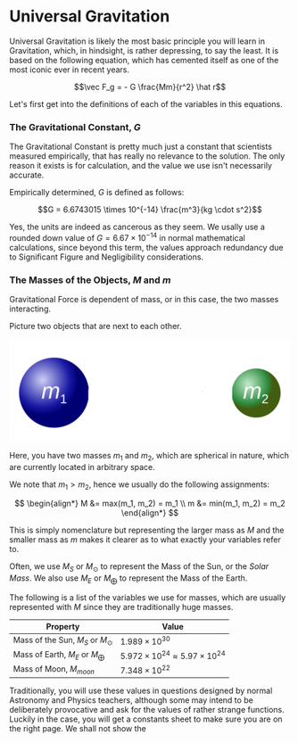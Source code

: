 # Universal Gravitation

Universal Gravitation is likely the most basic principle you will learn in Gravitation, which, in hindsight, is rather depressing, to say the least. It is based on the following equation, which has cemented itself as one of the most iconic ever in recent years.

$$\vec F_g = - G \frac{Mm}{r^2} \hat r$$

Let's first get into the definitions of each of the variables in this equations.

### The Gravitational Constant, $G$
The Gravitational Constant is pretty much just a constant that scientists measured empirically, that has really no relevance to the solution. The only reason it exists is for calculation, and the value we use isn't necessarily accurate.

Empirically determined, $G$ is defined as follows:

$$G = 6.6743015 \times 10^{-14} \frac{m^3}{kg \cdot s^2}$$

Yes, the units are indeed as cancerous as they seem. We usally use a rounded down value of $G = 6.67 \times 10^{-14}$ in normal mathematical calculations, since beyond this term, the values approach redundancy due to Significant Figure and Negligibility considerations.

### The Masses of the Objects, $M$ and $m$
Gravitational Force is dependent of mass, or in this case, the two masses interacting.

Picture two objects that are next to each other.

![](img/twomasses.png)

Here, you have two masses $m_1$ and $m_2$, which are spherical in nature, which are currently located in arbitrary space.

We note that $m_1 > m_2$, hence we usually do the following assignments:

$$ \begin{align*} M &= max(m_1, m_2) = m_1 \\ m &= min(m_1, m_2) = m_2 \end{align*} $$

This is simply nomenclature but representing the larger mass as $M$ and the smaller mass as $m$ makes it clearer as to what exactly your variables refer to.

Often, we use $M_S$ or $M_\odot$ to represent the Mass of the Sun, or the _Solar Mass_.
We also use $M_E$ or $M_\bigoplus$ to represent the Mass of the Earth.

The following is a list of the variables we use for masses, which are usually represented with $M$ since they are traditionally huge masses.

| Property                              | Value                                              |
|---------------------------------------|----------------------------------------------------|
| Mass of the Sun, $M_S$ or $M_\odot$   | $1.989 \times 10^{30}$                             |
| Mass of Earth, $M_E$ or $M_\bigoplus$ | $5.972 \times 10^{24} \approx 5.97 \times 10^{24}$ |
| Mass of Moon, $M_{moon}$              | $7.348 \times 10^{22}$                             |

Traditionally, you will use these values in questions designed by normal Astronomy and Physics teachers, although some may intend to be deliberately provocative and ask for the values of rather strange functions. Luckily in the case, you will get a constants sheet to make sure you are on the right page. We shall not show the 


